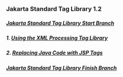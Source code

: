 ### Jakarta Standard Tag Library 1.2

##### [Jakarta Standard Tag Library Start Branch](https://github.com/NicorDesigns/javawebdevcourse/tree/j2ee8web-jstl-start)

##### 1. [Using the XML Processing Tag Library](jee8jstlxml.md)

##### 2. [Replacing Java Code with JSP Tags](jee8jstlcustomtags.md)

##### [Jakarta Standard Tag Library Finish Branch](https://github.com/NicorDesigns/javawebdevcourse/tree/jee8web-jstl-finish)
    

